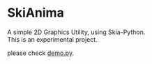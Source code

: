 # SkiAnima

A simple 2D Graphics Utility, using Skia-Python.  
This is an experimental project.

please check [demo.py](./demo.py).